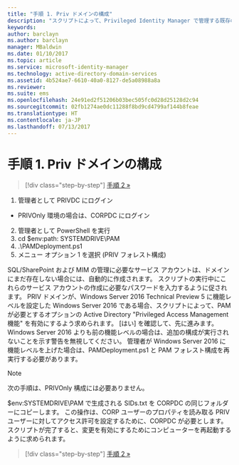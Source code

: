 ```yaml
---
title: "手順 1. Priv ドメインの構成"
description: "スクリプトによって、Privileged Identity Manager で管理する既存の ID または新規の ID を使用して CORP ドメインを準備する"
keywords: 
author: barclayn
ms.author: barclayn
manager: MBaldwin
ms.date: 01/10/2017
ms.topic: article
ms.service: microsoft-identity-manager
ms.technology: active-directory-domain-services
ms.assetid: 4b524ae7-6610-40a0-8127-de5a08988a8a
ms.reviewer: 
ms.suite: ems
ms.openlocfilehash: 24e91ed2f51206b03bec505fc0d28d25128d2c94
ms.sourcegitcommit: 02fb1274ae0dc11288f8bd9cd4799af144b8feae
ms.translationtype: HT
ms.contentlocale: ja-JP
ms.lasthandoff: 07/13/2017
---
```

# <a name="step-1-configuring-the-priv-domain"></a>手順 1. Priv ドメインの構成

>[!div class="step-by-step"]
[手順 2 »](sp1-step2-configuring-corp-domain.md)

1. 管理者として PRIVDC にログイン
  * PRIVOnly 環境の場合は、CORPDC にログイン
2. 管理者として PowerShell を実行
3. cd $env:path: SYSTEMDRIVE\PAM
4. .\PAMDeployment.ps1
5. メニュー オプション 1 を選択 (PRIV フォレスト構成)


SQL/SharePoint および MIM の管理に必要なサービス アカウントは、ドメインにまだ存在しない場合には、自動的に作成されます。 スクリプトの実行中にこれらのサービス アカウントの作成に必要なパスワードを入力するように促されます。
PRIV ドメインが、Windows Server 2016 Technical Preview 5 に機能レベルを設定した Windows Server 2016 である場合、スクリプトによって、PAM が必要とするオプションの Active Directory "Privileged Access Management 機能" を有効にするよう求められます。 [はい] を確認して、先に進みます。
Windows Server 2016 よりも前の機能レベルの場合は、追加の構成が実行されないことを示す警告を無視してください。 管理者が Windows Server 2016 に機能レベルを上げた場合は、PAMDeployment.ps1 と PAM フォレスト構成を再実行する必要があります。

>[!NOTE]
>次の手順は、PRIVOnly 構成には必要ありません。

$env:SYSTEMDRIVE\PAM で生成される SIDs.txt を CORPDC の同じフォルダーにコピーします。 この操作は、CORP ユーザーのプロパティを読み取る PRIV ユーザーに対してアクセス許可を設定するために、CORPDC が必要とします。
スクリプトが完了すると、変更を有効にするためにコンピューターを再起動するように求められます。

>[!div class="step-by-step"]
[手順 2 »](sp1-step2-configuring-corp-domain.md)
